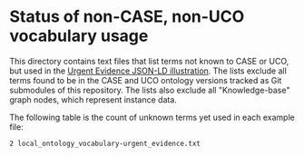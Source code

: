 # Status of non-CASE, non-UCO vocabulary usage

This directory contains text files that list terms not known to CASE or UCO, but used in the [Urgent Evidence JSON-LD illustration](https://caseontology.org/examples/urgent_evidence/).  The lists exclude all terms found to be in the CASE and UCO ontology versions tracked as Git submodules of this repository.  The lists also exclude all "Knowledge-base" graph nodes, which represent instance data.

The following table is the count of unknown terms yet used in each example file:

```
2 local_ontology_vocabulary-urgent_evidence.txt
```
